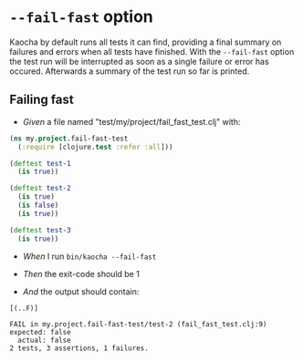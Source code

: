 # `--fail-fast` option

Kaocha by default runs all tests it can find, providing a final summary on
  failures and errors when all tests have finished. With the `--fail-fast`
  option the test run will be interrupted as soon as a single failure or error
  has occured. Afterwards a summary of the test run so far is printed.

## Failing fast

- <em>Given </em> a file named "test/my/project/fail_fast_test.clj" with:

``` clojure
(ns my.project.fail-fast-test
  (:require [clojure.test :refer :all]))

(deftest test-1
  (is true))

(deftest test-2
  (is true)
  (is false)
  (is true))

(deftest test-3
  (is true))
```


- <em>When </em> I run `bin/kaocha --fail-fast`

- <em>Then </em> the exit-code should be 1

- <em>And </em> the output should contain:

``` nil
[(..F)]

FAIL in my.project.fail-fast-test/test-2 (fail_fast_test.clj:9)
expected: false
  actual: false
2 tests, 3 assertions, 1 failures.
```



